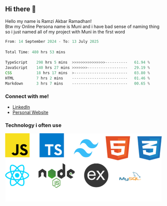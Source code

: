 ## Hi there 👋
Hello my name is Ramzi Akbar Ramadhan!\
Btw my Online Persona name is Muni and i have bad sense of naming thing so i just named all of my project with Muni in the first word
<!--START_SECTION:Muni-->

```Javascript
From: 14 September 2024 - To: 13 July 2025

Total Time: 480 hrs 53 mins

TypeScript    298 hrs 5 mins  >>>>>>>>>>>>>>>----------   61.94 %
JavaScript    140 hrs 27 mins >>>>>>>------------------   29.19 %
CSS           18 hrs 17 mins  >------------------------   03.80 %
HTML          7 hrs 2 mins    -------------------------   01.46 %
Markdown      3 hrs 7 mins    -------------------------   00.65 %
```

<!--END_SECTION:Muni-->
### Connect with me!
* [LinkedIn](https://www.linkedin.com/in/ramzi-akbar-ramadhan-b8b05a243/)
* [Personal Website](https://www.muniporto.my.id/)
### Technology i often use
![Technology List](assets/techlist.png)
